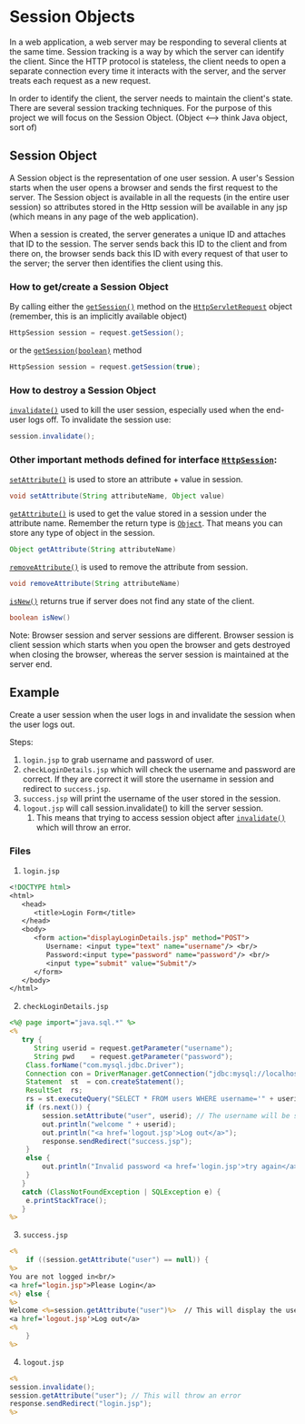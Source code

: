 # Session Objects

In a web application, a web server may be responding to several clients at the same time. Session tracking is a way by which the server can identify the client. Since the HTTP protocol is stateless,  the client needs to open a separate connection every time it interacts with the server, and the server treats each request as a new request.

In order to identify the client, the server needs to maintain the client's state. There are several session tracking techniques. For the purpose of this project we will focus on the Session Object. (Object <--> think Java object, sort of)

## Session Object

A Session object is the representation of one user session. A user's Session starts when the user opens a browser and sends the first request to the server. The Session object is available in all the requests (in the entire user session) so attributes stored in the Http session will be available in any jsp (which means in any page of the web application).

When a session is created, the server generates a unique ID and attaches that ID to the session. The server sends back this ID to the client and from there on, the browser sends back this ID with every request of that user to the server; the  server then identifies the client using this.

### How to get/create a Session Object

By calling either the [`getSession()`](https://tomcat.apache.org/tomcat-9.0-doc/servletapi/javax/servlet/http/HttpServletRequest.html#getSession--) method on the [`HttpServletRequest`](https://tomcat.apache.org/tomcat-9.0-doc/servletapi/javax/servlet/http/HttpServletRequest.html) object 
(remember, this is an implicitly available object)
```java
HttpSession session = request.getSession();
```

or the [`getSession(boolean)`](https://tomcat.apache.org/tomcat-9.0-doc/servletapi/javax/servlet/http/HttpServletRequest.html#getSession-boolean-) method
```java
HttpSession session = request.getSession(true);
```
### How to destroy a Session Object
[`invalidate()`](https://tomcat.apache.org/tomcat-9.0-doc/servletapi/javax/servlet/http/HttpSession.html#invalidate--) used to kill the user session, especially used when the end-user logs off. To invalidate the session use:
```java
session.invalidate();
```

### Other important methods defined for interface [`HttpSession`](https://tomcat.apache.org/tomcat-9.0-doc/servletapi/javax/servlet/http/HttpSession.html):

[`setAttribute()`](https://tomcat.apache.org/tomcat-9.0-doc/servletapi/javax/servlet/http/HttpSession.html#setAttribute-java.lang.String-java.lang.Object-) is used to store an attribute + value in session. 
```java
void setAttribute(String attributeName, Object value)
```

[`getAttribute()`](https://tomcat.apache.org/tomcat-9.0-doc/servletapi/javax/servlet/http/HttpSession.html#getAttribute-java.lang.String-) is used to get the value stored in a session under the attribute name. Remember the return type is [`Object`](https://docs.oracle.com/en/java/javase/12/docs/api/java.base/java/lang/Object.html). That means you can store any type of object in the session.

```java
Object getAttribute(String attributeName)
```

[`removeAttribute()`](https://tomcat.apache.org/tomcat-9.0-doc/servletapi/javax/servlet/http/HttpSession.html#removeAttribute-java.lang.String-) is used to remove the attribute from session.
```java
void removeAttribute(String attributeName)
```

[`isNew()`](https://tomcat.apache.org/tomcat-9.0-doc/servletapi/javax/servlet/http/HttpSession.html#isNew--) returns true if server does not find any state of the client.
```java
boolean isNew()
```


Note: Browser session and server sessions are different. Browser session is client session which starts when you open the browser and gets destroyed when closing the browser, whereas the server session is maintained at the server end.

## Example

Create a user session when the user logs in and invalidate the session when the user logs out.

Steps:
1. `login.jsp` to grab username and password of user.
2. `checkLoginDetails.jsp` which will check the username and password are correct. If they are correct it will store the username in session and redirect to `success.jsp`.
3. `success.jsp` will print the username of the user stored in the session.
4. `logout.jsp` will call session.invalidate() to kill the server session.
    1. This means that trying to access session object after [`invalidate()`](https://tomcat.apache.org/tomcat-9.0-doc/servletapi/javax/servlet/http/HttpSession.html#invalidate--) which will throw an error.

### Files

1. `login.jsp`
```jsp
<!DOCTYPE html>
<html>
   <head>
      <title>Login Form</title>
   </head>
   <body>
      <form action="displayLoginDetails.jsp" method="POST">
         Username: <input type="text" name="username"/> <br/>
         Password:<input type="password" name="password"/> <br/>
         <input type="submit" value="Submit"/>
      </form>
   </body>
</html>
```

2. `checkLoginDetails.jsp`
```jsp
<%@ page import="java.sql.*" %>
<%
   try {
      String userid = request.getParameter("username");
      String pwd    = request.getParameter("password");
   	Class.forName("com.mysql.jdbc.Driver");
   	Connection con = DriverManager.getConnection("jdbc:mysql://localhost:3306/dbname", "root", "dbpass");
   	Statement  st  = con.createStatement();
   	ResultSet  rs;
   	rs = st.executeQuery("SELECT * FROM users WHERE username='" + userid + "' AND password='" + pwd + "'");
   	if (rs.next()) {
   		session.setAttribute("user", userid); // The username will be stored in the session
   		out.println("welcome " + userid);
   		out.println("<a href='logout.jsp'>Log out</a>");
   		response.sendRedirect("success.jsp");
   	}
   	else {
   		out.println("Invalid password <a href='login.jsp'>try again</a>");
   	}
   }
   catch (ClassNotFoundException | SQLException e) {
   	e.printStackTrace();
   }
%>
```
3. `success.jsp`
```jsp
<%
    if ((session.getAttribute("user") == null)) {
%>
You are not logged in<br/>
<a href="login.jsp">Please Login</a>
<%} else {
%>
Welcome <%=session.getAttribute("user")%>  // This will display the username that is stored in the session.
<a href='logout.jsp'>Log out</a>
<%
    }
%>
```
4. `logout.jsp`
```jsp
<%
session.invalidate();
session.getAttribute("user"); // This will throw an error
response.sendRedirect("login.jsp");
%>
```